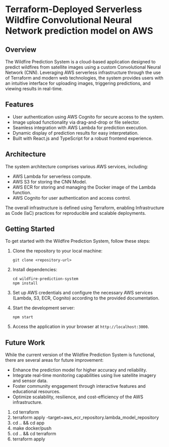# Terraform-Deployed Serverless Wildfire Convolutional Neural Network prediction model on AWS

## Overview
The Wildfire Prediction System is a cloud-based application designed to predict wildfires from satellite images using a custom Convolutional Neural Network (CNN). Leveraging AWS serverless infrastructure through the use of Terraform and modern web technologies, the system provides users with an intuitive interface for uploading images, triggering predictions, and viewing results in real-time.

## Features
- User authentication using AWS Cognito for secure access to the system.
- Image upload functionality via drag-and-drop or file selector.
- Seamless integration with AWS Lambda for prediction execution.
- Dynamic display of prediction results for easy interpretation.
- Built with React.js and TypeScript for a robust frontend experience.

## Architecture
The system architecture comprises various AWS services, including:
- AWS Lambda for serverless compute.
- AWS S3 for storing the CNN Model.
- AWS ECR for storing and managing the Docker image of the Lambda function.
- AWS Cognito for user authentication and access control.

The overall infrastructure is defined using Terraform, enabling Infrastructure as Code (IaC) practices for reproducible and scalable deployments.



## Getting Started
To get started with the Wildfire Prediction System, follow these steps:

1. Clone the repository to your local machine:
   ```
   git clone <repository-url>
   ```

2. Install dependencies:
   ```
   cd wildfire-prediction-system
   npm install
   ```

3. Set up AWS credentials and configure the necessary AWS services (Lambda, S3, ECR, Cognito) according to the provided documentation.

4. Start the development server:
   ```
   npm start
   ```

5. Access the application in your browser at `http://localhost:3000`.


## Future Work
While the current version of the Wildfire Prediction System is functional, there are several areas for future improvement:
- Enhance the prediction model for higher accuracy and reliability.
- Integrate real-time monitoring capabilities using live satellite imagery and sensor data.
- Foster community engagement through interactive features and educational resources.
- Optimize scalability, resilience, and cost-efficiency of the AWS infrastructure.



1. cd terraform
2. terraform apply -target=aws_ecr_repository.lambda_model_repository
3. cd .. && cd app
4. make docker/push
5. cd .. && cd terraform
6. terraform apply
   
